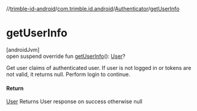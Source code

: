 //[trimble-id-android](../../../index.md)/[com.trimble.id.android](../index.md)/[Authenticator](index.md)/[getUserInfo](get-user-info.md)

# getUserInfo

[androidJvm]\
open suspend override fun [getUserInfo](get-user-info.md)(): [User](../../com.trimble.id.android.model/-user/index.md)?

Get user claims of authenticated user. If user is not logged in or tokens are not valid, it returns null. Perform login to continue.

#### Return

[User](../../com.trimble.id.android.model/-user/index.md) Returns User response on success otherwise null

